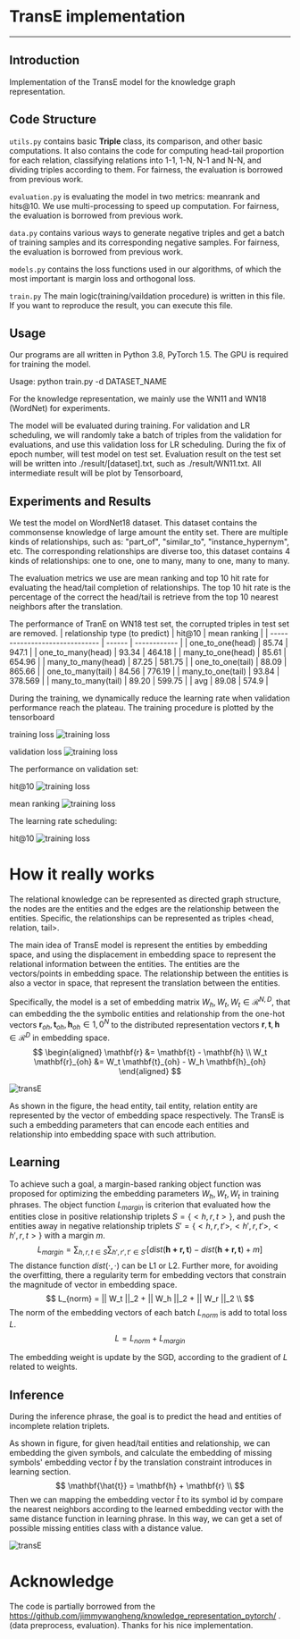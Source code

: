 # TransE implementation 


--------------------------
## Introduction
Implementation of the TransE model for the knowledge graph representation.

## Code Structure

`utils.py` contains basic **Triple** class, its comparison, and other basic computations. It also contains the code for computing head-tail proportion for each relation, classifying relations into 1-1, 1-N, N-1 and N-N, and dividing triples according to them. For fairness, the evaluation is borrowed from previous work.


`evaluation.py` is evaluating the model in two metrics: meanrank and hits@10. We use multi-processing to speed up computation. For fairness, the evaluation is borrowed from previous work.

`data.py` contains various ways to generate negative triples and get a batch of training samples and its corresponding negative samples. For fairness, the evaluation is borrowed from previous work.


`models.py` contains the loss functions used in our algorithms, of which the most important is margin loss and orthogonal loss.

`train.py` The main logic(training/vaildation procedure) is written in this file. If you want to reproduce the result, you can execute this file. 


## Usage

Our programs are all written in Python 3.8, PyTorch 1.5. The GPU is required for training the model.

Usage:
python train.py -d DATASET_NAME

For the knowledge representation, we mainly use the WN11 and WN18 (WordNet) for experiments.

The model will be evaluated during training. For validation and LR scheduling, we will randomly take a batch of triples from the validation for evaluations, and use this validation loss for LR scheduling.
During the fix of epoch number, will test model on test set. Evaluation result on the test set will be written into ./result/[dataset].txt, such as ./result/WN11.txt. 
All intermediate result will be plot by Tensorboard,


## Experiments and Results

We test the model on WordNet18 dataset. This dataset contains the commonsense knowledge of large amount the entity set. There are multiple kinds of relationships, such as: "part_of", "similar_to", "instance_hypernym", etc. 
The corresponding relationships are diverse too, this dataset contains 4 kinds of relationships: one to one, one to many, many to one, many to many.

The evaluation metrics we use are mean ranking and top 10 hit rate for evaluating the head/tail completion of relationships. The top 10 hit rate is the percentage of the correct the head/tail is retrieve from the top 10 nearest neighbors after the translation.

The performance of TranE on WN18 test set, the corrupted triples in test set are removed.
| relationship type (to predict) | hit@10 | mean ranking |
| ------------------------------ | ------ | ------------ |
| one_to_one(head)               | 85.74  | 947.1        |
| one_to_many(head)              | 93.34  | 464.18       |
| many_to_one(head)              | 85.61  | 654.96       |
| many_to_many(head)             | 87.25  | 581.75       |
| one_to_one(tail)               | 88.09  | 865.66       |
| one_to_many(tail)              | 84.56  | 776.19       |
| many_to_one(tail)              | 93.84  | 378.569      |
| many_to_many(tail)             | 89.20  | 599.75       |
| avg                            | 89.08  | 574.9        |

During the training, we dynamically reduce the learning rate when validation performance reach the plateau.
The training procedure is plotted by the tensorboard

training loss
![training loss](imgs/training_loss.png)

validation loss
![training loss](imgs/val_loss.png)

The performance on validation set:

hit@10
![training loss](imgs/val_hit10.png)

mean ranking
![training loss](imgs/val_hit10.png)


The learning rate scheduling:

hit@10
![training loss](imgs/lr_sche.png)

# How it really works
The relational knowledge can be represented as directed graph structure, the nodes are the entities and the edges are the relationship between the entities. Specific, the relationships can be represented as triples <head, relation, tail>.

The main idea of TransE model is represent the entities by embedding space, and using the displacement in embedding space to represent the relational information between the entities. 
The entities are the vectors/points in embedding space.
The relationship between the entities is also a vector in space, that represent the translation between the entities.

Specifically, the model is a set of embedding matrix $W_h, W_t, W_t \in \mathcal{R}^{N,D}$, that can embedding the the symbolic entities and relationship from the one-hot vectors $\mathbf{r}_{oh}, \mathbf{t}_{oh}, \mathbf{h}_{oh} \in \mathcal{1,0}^{N}$ to the distributed representation vectors $\mathbf{r}, \mathbf{t}, \mathbf{h} \in \mathcal{R}^D$ in embedding space. 
$$
\begin{aligned}
\mathbf{r} &= \mathbf{t} - \mathbf{h} \\ 
 W_t \mathbf{r}_{oh} &= W_t \mathbf{t}_{oh} - W_h \mathbf{h}_{oh}
\end{aligned}
$$

![transE](imgs/transE_simp.png)

As shown in the figure, the head entity, tail entity, relation entity are represented by the vector of embedding space respectively. The TransE is such a embedding parameters that can encode each entities and relationship into embedding space with such attribution.

## Learning
To achieve such a goal, a margin-based ranking object function was proposed for optimizing the embedding parameters $W_h, W_t, W_t$ in training phrases. The object function $L_{margin}$ is criterion that evaluated how the entities close in positive relationship triplets $S = \{<h,r,t>\}$, and push the entities away in negative relationship triplets $S' = \{<h,r,t'>, <h',r,t'>, <h',r,t>\}$ with a margin $m$.   
$$
L_{margin} = \sum_{h,r,t \in S} \sum_{h',r',t' \in S'}[dist(\mathbf{h + r, t}) - dist(\mathbf{h + r, t}) + m]
$$
The distance function $dist(\cdot, \cdot)$ can be L1 or L2. Further more, for avoiding the overfitting, there a regularity term for embedding vectors that constrain the magnitude of vector in embedding space.
$$
L_{norm} = || W_t ||_2 + || W_h ||_2 + || W_r ||_2 \\
$$
The norm of the embedding vectors of each batch $L_{norm}$ is add to total loss $L$.
$$
L  = L_{norm} + L_{margin}
$$

The embedding weight is update by the SGD, according to the gradient of $L$ related to weights.

## Inference
During the inference phrase, the goal is to predict the head and entities of incomplete relation triplets.

As shown in figure, for given head/tail entities and relationship, we can embedding the given symbols, and calculate the embedding of missing symbols' embedding vector $\hat{t}$ by the translation constraint introduces in learning section.
$$
\mathbf{\hat{t}} = \mathbf{h} + \mathbf{r} \\ 
$$
Then we can mapping the embedding vector $\hat{t}$ to its symbol id by compare the nearest neighbors according to the learned embedding vector with the same distance function in learning phrase.
In this way, we can get a set of possible missing entities class with a distance value. 

![transE](imgs/inference.png)

# Acknowledge
The code is partially borrowed from the https://github.com/jimmywangheng/knowledge_representation_pytorch/ . (data preprocess, evaluation).  Thanks for his nice  implementation.
